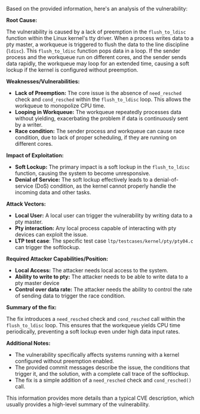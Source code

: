 Based on the provided information, here's an analysis of the vulnerability:

**Root Cause:**

The vulnerability is caused by a lack of preemption in the `flush_to_ldisc` function within the Linux kernel's tty driver. When a process writes data to a pty master, a workqueue is triggered to flush the data to the line discipline (`ldisc`). This `flush_to_ldisc` function pops data in a loop. If the sender process and the workqueue run on different cores, and the sender sends data rapidly, the workqueue may loop for an extended time, causing a soft lockup if the kernel is configured without preemption.

**Weaknesses/Vulnerabilities:**

*   **Lack of Preemption:** The core issue is the absence of `need_resched` check and `cond_resched` within the `flush_to_ldisc` loop. This allows the workqueue to monopolize CPU time.
*   **Looping in Workqueue:** The workqueue repeatedly processes data without yielding, exacerbating the problem if data is continuously sent by a writer.
*  **Race condition:** The sender process and workqueue can cause race condition, due to lack of proper scheduling, if they are running on different cores.

**Impact of Exploitation:**

*   **Soft Lockup:** The primary impact is a soft lockup in the `flush_to_ldisc` function, causing the system to become unresponsive.
*   **Denial of Service:** The soft lockup effectively leads to a denial-of-service (DoS) condition, as the kernel cannot properly handle the incoming data and other tasks.

**Attack Vectors:**

*   **Local User:** A local user can trigger the vulnerability by writing data to a pty master.
*   **Pty interaction:** Any local process capable of interacting with pty devices can exploit the issue.
*   **LTP test case**: The specific test case `ltp/testcases/kernel/pty/pty04.c` can trigger the softlockup.

**Required Attacker Capabilities/Position:**

*   **Local Access:** The attacker needs local access to the system.
*   **Ability to write to pty:** The attacker needs to be able to write data to a pty master device
*  **Control over data rate:** The attacker needs the ability to control the rate of sending data to trigger the race condition.

**Summary of the fix:**

The fix introduces a `need_resched` check and `cond_resched` call within the `flush_to_ldisc` loop. This ensures that the workqueue yields CPU time periodically, preventing a soft lockup even under high data input rates.

**Additional Notes:**

*   The vulnerability specifically affects systems running with a kernel configured without preemption enabled.
*   The provided commit messages describe the issue, the conditions that trigger it, and the solution, with a complete call trace of the softlockup.
*   The fix is a simple addition of a `need_resched` check and `cond_resched()` call.

This information provides more details than a typical CVE description, which usually provides a high-level summary of the vulnerability.
